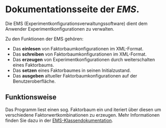 # Dokumentationsseite der *EMS*.

Die EMS (Experimentkonfigurationsverwaltungssoftware) dient dem Anwender Experimentkonfigurationen zu verwalten.

Zu den Funktionen der EMS gehören:
- Das **einlesen** von Faktorbaumkonfigurationen im XML-Format.
- Das **schreiben** von Faktorbaumkonfigurationen im XML-Format.
- Das **erzeugen** von Experimentkonfigurationen durch weiterschalten eines Faktorbaums.
- Das **setzen** eines Faktorbaumes in seinen Initialzustand.
- Das **ausgeben** altueller Faktorbaumkonfigurationen auf der Benutzeroberfläche.


## Funktionsweise
Das Programm liest einen sog. Faktorbaum ein und iteriert über diesen um verschiedene Faktorwertkombinationen zu erzeugen. Mehr Informationen finden Sie dazu in der [EMS-Klassendokumentation](api/index.md).